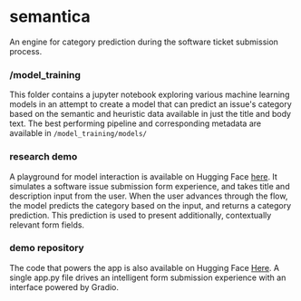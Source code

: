 # semantica
An engine for category prediction during the software ticket submission process.

### /model_training
This folder contains a jupyter notebook exploring various machine learning models in an attempt to create a model that can predict an issue's category based on the semantic and heuristic data available in just the title and body text. The best performing pipeline and corresponding metadata are available in `/model_training/models/`

### research demo
A playground for model interaction is available on Hugging Face [here]( https://huggingface.co/spaces/bodhichristian/semantica). It simulates a software issue submission form experience, and takes title and description input from the user. When the user advances through the flow, the model predicts the category based on the input, and returns a category prediction. This prediction is used to present additionally, contextually relevant form fields.

### demo repository
The code that powers the app is also available on Hugging Face [Here](https://huggingface.co/spaces/bodhichristian/semantica/tree/main). A single app.py file drives an intelligent form submission experience with an interface powered by Gradio.
